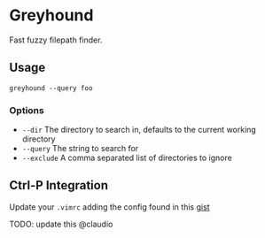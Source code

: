 # Greyhound

Fast fuzzy filepath finder.

## Usage

    greyhound --query foo

### Options

* `--dir` The directory to search in, defaults to the current working directory
* `--query` The string to search for
* `--exclude` A comma separated list of directories to ignore

## Ctrl-P Integration

Update your `.vimrc` adding the config found in this [gist]()

TODO: update this @claudio
